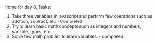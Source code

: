 Home for day 8,
Tasks:

1. Take three variables in javascript and perform few operations such as addition, subtract, etc - Completed
2. Try to learn basic math concepts such as integers and numbers, variable, types, etc. 
3. Solve few math problem to learn variables. - completed




